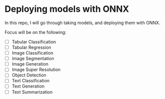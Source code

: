 # Deploying models with ONNX

In this repo, I will go through taking models, and deploying them with ONNX.

Focus will be on the following:

- [ ] Tabular Classification
- [ ] Tabular Regression
- [ ] Image Classification
- [ ] Image Segmentation
- [ ] Image Generation
- [ ] Image Super Resolution
- [ ] Object Detection
- [ ] Text Classification
- [ ] Text Generation
- [ ] Text Summarization
